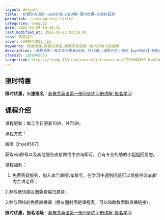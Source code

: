 ```yaml
---
layout: default
title: '新概念英语第一册同步练习册讲解-限时优惠-网易精品课'
permalink: /:categories/:title/
categories: wangyi2
date: 2022-05-22 14:30:31
last_modified_at: 2022-05-23 02:50:45
tags: 网易提供
cover: 1209043853.jpg
keywords: 精选网课,网易云课堂,新概念英语第一册同步练习册讲解
description: '课程更新：每工作日更新10讲，共75讲。课程方式：微信【mye9567】获取vip群号以及其他服务直接微信中咨询即可，会'
classid: 1209043853
targetlink: https://study.163.com/course/introduction/1209043853.htm?share=1&shareId=1025206652&utm_campaign=share&utm_medium=iphoneShare&utm_source=&utm_u=1025206652
---
```


## 限时特惠

**限时优惠，火速报名**：[新概念英语第一册同步练习册讲解-报名学习](https://study.163.com/course/introduction/1209043853.htm?share=1&shareId=1025206652&utm_campaign=share&utm_medium=iphoneShare&utm_source=&utm_u=1025206652)

## 课程介绍

课程更新：每工作日更新10讲，共75讲。



课程方式：

微信【mye9567】

获取vip群号以及其他服务直接微信中咨询即可，会有专业的助教小姐姐回复您。



课程福利： 

1. 免费答疑服务，加入本门课程vip群号，在学习中遇到问题可以直接咨询qq群内主讲老师；

2.参与微信朋友圈免费每日晨读；

3.参与网校的免费直播课（朋友圈封面是课程表，可以和助教索取直播链接）。

**限时优惠，报名地址**：[新概念英语第一册同步练习册讲解-报名学习](https://study.163.com/course/introduction/1209043853.htm?share=1&shareId=1025206652&utm_campaign=share&utm_medium=iphoneShare&utm_source=&utm_u=1025206652)

